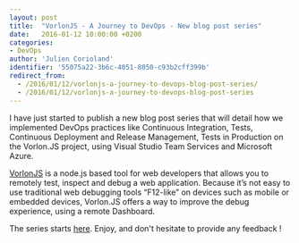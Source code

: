 ```yaml
---
layout: post
title:  "VorlonJS - A Journey to DevOps - New blog post series"
date:   2016-01-12 10:00:00 +0200
categories: 
- DevOps
author: 'Julien Corioland'
identifier: '55075a22-3b6c-4051-8050-c93b2cff399b'
redirect_from:
  - /2016/01/12/vorlonjs-a-journey-to-devops-blog-post-series/
  - /2016/01/12/vorlonjs-a-journey-to-devops-blog-post-series
---
```


I have just started to publish a new blog post series that will detail how we implemented DevOps practices like Continuous Integration, Tests, Continuous Deployment and Release Management, Tests in Production on the Vorlon.JS project, using Visual Studio Team Services and Microsoft Azure.

[VorlonJS](http://vorlonjs.io) is a node.js based tool for web developers that allows you to remotely test, inspect and debug a web application. Because it’s not easy to use traditional web debugging tools “F12-like” on devices such as mobile or embedded devices, Vorlon.JS offers a way to improve the debug experience, using a remote Dashboard.

The series starts [here](http://blogs.technet.com/b/devops/archive/2016/01/12/vorlonjs-a-journey-to-devops-introducing-the-blog-post-series.aspx).
Enjoy, and don't hesitate to provide any feedback !